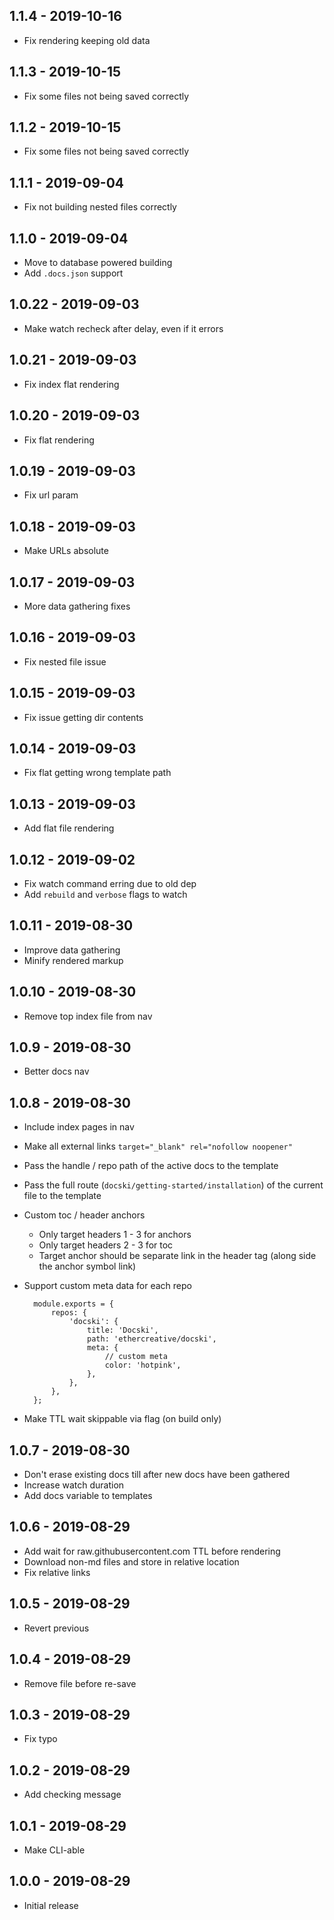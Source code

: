 ## 1.1.4 - 2019-10-16
- Fix rendering keeping old data

## 1.1.3 - 2019-10-15
- Fix some files not being saved correctly

## 1.1.2 - 2019-10-15
- Fix some files not being saved correctly

## 1.1.1 - 2019-09-04
- Fix not building nested files correctly

## 1.1.0 - 2019-09-04
- Move to database powered building
- Add `.docs.json` support

## 1.0.22 - 2019-09-03
- Make watch recheck after delay, even if it errors 

## 1.0.21 - 2019-09-03
- Fix index flat rendering

## 1.0.20 - 2019-09-03
- Fix flat rendering

## 1.0.19 - 2019-09-03
- Fix url param

## 1.0.18 - 2019-09-03
- Make URLs absolute

## 1.0.17 - 2019-09-03
- More data gathering fixes

## 1.0.16 - 2019-09-03
- Fix nested file issue

## 1.0.15 - 2019-09-03
- Fix issue getting dir contents

## 1.0.14 - 2019-09-03
- Fix flat getting wrong template path

## 1.0.13 - 2019-09-03
- Add flat file rendering

## 1.0.12 - 2019-09-02
- Fix watch command erring due to old dep
- Add `rebuild` and `verbose` flags to watch

## 1.0.11 - 2019-08-30
- Improve data gathering
- Minify rendered markup

## 1.0.10 - 2019-08-30
- Remove top index file from nav

## 1.0.9 - 2019-08-30
- Better docs nav

## 1.0.8 - 2019-08-30
- Include index pages in nav
- Make all external links `target="_blank" rel="nofollow noopener"`
- Pass the handle / repo path of the active docs to the template
- Pass the full route (`docski/getting-started/installation`) of the current file to the template
- Custom toc / header anchors
    - Only target headers 1 - 3 for anchors
    - Only target headers 2 - 3 for toc
    - Target anchor should be separate link in the header tag (along side the anchor symbol link)
- Support custom meta data for each repo

        module.exports = {
        	repos: {
        		'docski': {
        			title: 'Docski',
        			path: 'ethercreative/docski',
        			meta: {
        				// custom meta
        				color: 'hotpink',
        			},
        		},
        	},
        };

- Make TTL wait skippable via flag (on build only)

## 1.0.7 - 2019-08-30
- Don't erase existing docs till after new docs have been gathered
- Increase watch duration
- Add docs variable to templates

## 1.0.6 - 2019-08-29
- Add wait for raw.githubusercontent.com TTL before rendering
- Download non-md files and store in relative location
- Fix relative links

## 1.0.5 - 2019-08-29
- Revert previous

## 1.0.4 - 2019-08-29
- Remove file before re-save

## 1.0.3 - 2019-08-29
- Fix typo

## 1.0.2 - 2019-08-29
- Add checking message

## 1.0.1 - 2019-08-29
- Make CLI-able

## 1.0.0 - 2019-08-29
- Initial release
